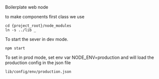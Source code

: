 Boilerplate web node

to make components first class we use 
```
cd {project_root}/node_modules
ln -s ../lib _
```
To start the sever in dev mode.
```
npm start

```


To set in prod mode, set env var NODE_ENV=production and will load the production config in the json file 
```
lib/config/env/production.json
```
